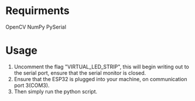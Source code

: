 # Requirments
OpenCV
NumPy
PySerial

# Usage
1. Uncomment the flag "VIRTUAL_LED_STRIP", this will begin writing out to the serial port, ensure that the serial monitor is closed.
2. Ensure that the ESP32 is plugged into your machine, on communication port 3(COM3).
3. Then simply run the python script.

